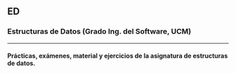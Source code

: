 ## ED 
### Estructuras de Datos (Grado Ing. del Software, UCM)
--------------------------------------------------------------------
#### Prácticas, exámenes, material y ejercicios de la asignatura de estructuras de datos.
